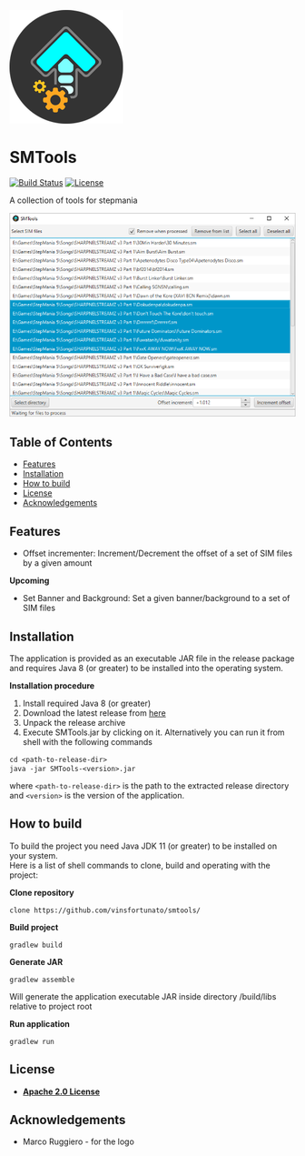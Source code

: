 ![GUI](images/logo.png?raw=true)

# SMTools 

[![Build Status](https://travis-ci.com/vinsfortunato/smtools.svg?branch=master)](https://travis-ci.com/vinsfortunato/smtools) 
[![License](https://img.shields.io/badge/License-Apache%202.0-blue.svg)](https://opensource.org/licenses/Apache-2.0)

A collection of tools for stepmania

![GUI](images/screenshot.png?raw=true)

## Table of Contents
* [Features](#features)
* [Installation](#installation)
* [How to build](#how-to-build)
* [License](#license)
* [Acknowledgements](#acknowledgements)

## Features
- Offset incrementer: Increment/Decrement the offset of a set of SIM files by a given amount

**Upcoming**
- Set Banner and Background: Set a given banner/background to a set of SIM files

## Installation
The application is provided as an executable JAR file in the release package and
requires Java 8 (or greater) to be installed into the operating system.

**Installation procedure**
1. Install required Java 8 (or greater)
2. Download the latest release from [here](https://github.com/vinsfortunato/smtools/releases)
3. Unpack the release archive
4. Execute SMTools.jar by clicking on it. Alternatively you can run it from shell with the following commands
```shell
cd <path-to-release-dir>
java -jar SMTools-<version>.jar
```
where ```<path-to-release-dir>``` is the path to the extracted release directory and ```<version>``` is the version of the application.

## How to build
To build the project you need Java JDK 11 (or greater) to be installed on your system.  
Here is a list of shell commands to clone, build and operating with the project:

**Clone repository**
```shell
clone https://github.com/vinsfortunato/smtools/
```

**Build project**
```shell
gradlew build
```

**Generate JAR**
```shell
gradlew assemble
```
Will generate the application executable JAR inside directory /build/libs relative to project root

**Run application**
```shell
gradlew run
```

## License

- **[Apache 2.0 License](https://opensource.org/licenses/Apache-2.0)**

## Acknowledgements
- Marco Ruggiero - for the logo
